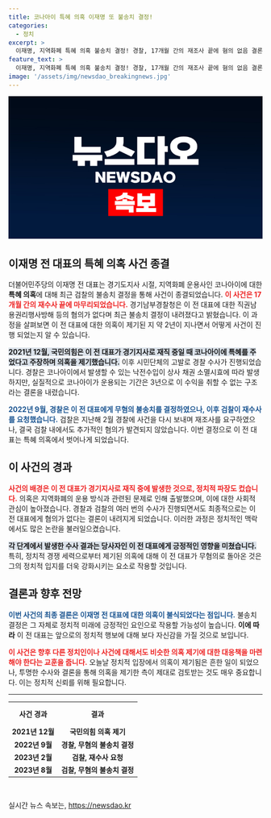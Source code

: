 ```yaml
---
title: 코나아이 특혜 의혹 이재명 또 불송치 결정!
categories:
  - 정치
excerpt: >
  이재명, 지역화폐 특혜 의혹 불송치 결정! 경찰, 17개월 간의 재조사 끝에 혐의 없음 결론 도출. 시민단체 고발로 시작된 이 사건의 최종 결과는? 클릭해서 확인하세요!
feature_text: >
  이재명, 지역화폐 특혜 의혹 불송치 결정! 경찰, 17개월 간의 재조사 끝에 혐의 없음 결론 도출. 시민단체 고발로 시작된 이 사건의 최종 결과는? 클릭해서 확인하세요!
image: '/assets/img/newsdao_breakingnews.jpg'
---
```


<p><img src="/assets/img/newsdao_breakingnews.jpg" alt="ranknews 속보" /></p>

<h2 data-ke-size="size26">이재명 전 대표의 특혜 의혹 사건 종결</h2>

<p data-ke-size="size16">더불어민주당의 이재명 전 대표는 경기도지사 시절, 지역화폐 운용사인 코나아이에 대한 <b>특혜 의혹</b>에 대해 최근 검찰의 불송치 결정을 통해 사건이 종결되었습니다. <b><span style="color: #ee2323;">이 사건은 17개월 간의 재수사 끝에 마무리되었습니다.</span></b> 경기남부경찰청은 이 전 대표에 대한 직권남용권리행사방해 등의 혐의가 없다며 최근 불송치 결정이 내려졌다고 밝혔습니다. 이 과정을 살펴보면 이 전 대표에 대한 의혹이 제기된 지 약 2년이 지나면서 어떻게 사건이 진행 되었는지 알 수 있습니다.</p>

<p data-ke-size="size16"><b><span style="background-color: #21538527;">2021년 12월, 국민의힘은 이 전 대표가 경기지사로 재직 중일 때 코나아이에 특혜를 주었다고 주장하며 의혹을 제기했습니다.</span></b> 이후 시민단체의 고발로 경찰 수사가 진행되었습니다. 경찰은 코나아이에서 발생할 수 있는 낙전수입이 상사 채권 소멸시효에 따라 발생하지만, 실질적으로 코나아이가 운용되는 기간은 3년으로 이 수익을 취할 수 없는 구조라는 결론을 내렸습니다.</p>

<p data-ke-size="size16"><b><span style="color: #1a5490;">2022년 9월, 경찰은 이 전 대표에게 무혐의 불송치를 결정하였으나, 이후 검찰이 재수사를 요청했습니다.</span></b> 검찰은 지난해 2월 경찰에 사건을 다시 보내며 재조사를 요구하였으나, 결국 검찰 내에서도 추가적인 혐의가 발견되지 않았습니다. 이번 결정으로 이 전 대표는 특혜 의혹에서 벗어나게 되었습니다.</p>

<h2 data-ke-size="size26">이 사건의 경과</h2>

<p data-ke-size="size16"><b><span style="color: #ee2323;">사건의 배경은 이 전 대표가 경기지사로 재직 중에 발생한 것으로, 정치적 파장도 컸습니다.</span></b> 의혹은 지역화폐의 운용 방식과 관련된 문제로 인해 출발했으며, 이에 대한 사회적 관심이 높아졌습니다. 경찰과 검찰의 여러 번의 수사가 진행되면서도 최종적으로는 이 전 대표에게 혐의가 없다는 결론이 내려지게 되었습니다. 이러한 과정은 정치적인 맥락에서도 많은 논란을 불러일으켰습니다.</p>

<p data-ke-size="size16"><b><span style="background-color: #21538527;">각 단계에서 발생한 수사 결과는 당사자인 이 전 대표에게 긍정적인 영향을 미쳤습니다.</span></b> 특히, 정치적 경쟁 세력으로부터 제기된 의혹에 대해 이 전 대표가 무혐의로 돌아온 것은 그의 정치적 입지를 더욱 강화시키는 요소로 작용할 것입니다.</p>

<h2 data-ke-size="size26">결론과 향후 전망</h2>

<p data-ke-size="size16"><b><span style="color: #1a5490;">이번 사건의 최종 결론은 이재명 전 대표에 대한 의혹이 불식되었다는 점입니다.</span></b> 불송치 결정은 그 자체로 정치적 미래에 긍정적인 요인으로 작용할 가능성이 높습니다. <b>이에 따라</b> 이 전 대표는 앞으로의 정치적 행보에 대해 보다 자신감을 가질 것으로 보입니다.</p>

<p data-ke-size="size16"><b><span style="color: #ee2323;">이 사건은 향후 다른 정치인이나 사건에 대해서도 비슷한 의혹 제기에 대한 대응책을 마련해야 한다는 교훈을 줍니다.</span></b> 오늘날 정치적 입장에서 의혹이 제기됨은 흔한 일이 되었으나, 투명한 수사와 결론을 통해 의혹을 제기한 측이 제대로 검토받는 것도 매우 중요합니다. 이는 정치적 신뢰를 위해 필요합니다.</p>

<hr />

<table style="width: 100%; border-collapse: collapse;">
  <tr>
    <th style="text-align: center; height: 40px;"><b>사건 경과</b></th>
    <th style="text-align: center; height: 40px;"><b>결과</b></th>
  </tr>
  <tr>
    <td style="text-align: center; height: 17px;"><b>2021년 12월</b></td>
    <td style="text-align: center; height: 17px;"><b>국민의힘 의혹 제기</b></td>
  </tr>
  <tr>
    <td style="text-align: center; height: 17px;"><b>2022년 9월</b></td>
    <td style="text-align: center; height: 17px;"><b>경찰, 무혐의 불송치 결정</b></td>
  </tr>
  <tr>
    <td style="text-align: center; height: 17px;"><b>2023년 2월</b></td>
    <td style="text-align: center; height: 17px;"><b>검찰, 재수사 요청</b></td>
  </tr>
  <tr>
    <td style="text-align: center; height: 17px;"><b>2023년 8월</b></td>
    <td style="text-align: center; height: 17px;"><b>검찰, 무혐의 불송치 결정</b></td>
  </tr>
</table>

<p data-ke-size="size16">&nbsp;</p>
실시간 뉴스 속보는, <a href="https://newsdao.kr" rel="dofollow">https://newsdao.kr</a>


